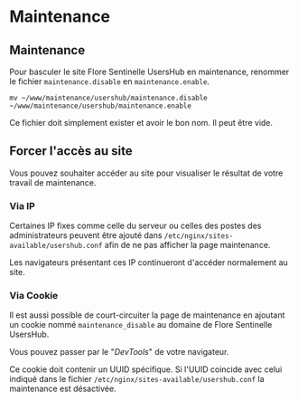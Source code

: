 # Maintenance

## Maintenance

Pour basculer le site Flore Sentinelle UsersHub en maintenance,
renommer le fichier `maintenance.disable` en `maintenance.enable`.
```
mv ~/www/maintenance/usershub/maintenance.disable ~/www/maintenance/usershub/maintenance.enable
```

Ce fichier doit simplement exister et avoir le bon nom. Il peut être vide.

## Forcer l'accès au site

Vous pouvez souhaiter accéder au site pour visualiser le résultat de votre travail
de maintenance.

### Via IP
Certaines IP fixes comme celle du serveur ou celles des postes des administrateurs
peuvent être ajouté dans `/etc/nginx/sites-available/usershub.conf`
afin de ne pas afficher la page maintenance.

Les navigateurs présentant ces IP continueront d'accéder normalement au site.

### Via Cookie
Il est aussi possible de court-circuiter la page de maintenance en ajoutant un
cookie nommé `maintenance_disable` au domaine de Flore Sentinelle UsersHub.

Vous pouvez passer par le "*DevTools*" de votre navigateur.

Ce cookie doit contenir un UUID spécifique. Si l'UUID coincide avec celui
indiqué dans le fichier `/etc/nginx/sites-available/usershub.conf` la
maintenance est désactivée.
